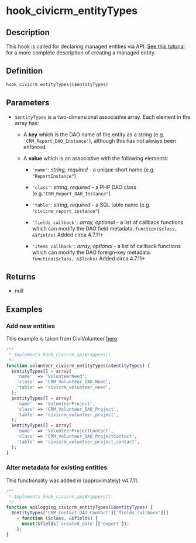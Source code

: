 # hook_civicrm_entityTypes

## Description

This hook is called for declaring managed entities via API. [See this tutorial](/extensions/civix.md#generate-entity) for a more complete description of creating a managed entity.

## Definition

```php
hook_civicrm_entityTypes(&$entityTypes)
```

## Parameters

* `$entityTypes` is a two-dimensional associative array. Each element in the array has:

    * A **key** which is the DAO name of the entity as a string (e.g. `'CRM_Report_DAO_Instance'`), although this has not always been enforced.

    * A **value** which is an associative with the following elements:

        * `'name'`: *string, required* - a unique short name (e.g. `"ReportInstance"`)

        * `'class'`: *string, required* - a PHP DAO class (e.g.`"CRM_Report_DAO_Instance"`)

        * `'table'`: *string, required* - a SQL table name (e.g. `"civicrm_report_instance"`)

        * `'fields_callback'`: *array, optional* - a list of callback functions which can modify the DAO field metadata. `function($class, &$fields)` Added circa 4.7.11+

        * `'items_callback'`: *array, optional* - a list of callback functions which can modify the DAO foreign-key metadata. `function($class, &$links)` Added circa 4.7.11+


## Returns

* null

## Examples

### Add new entities

This example is taken from CiviVolunteer [here](https://github.com/civicrm/org.civicrm.volunteer/blob/eafc2b0c3966a492a3080ac70abe06cbd960a00e/volunteer.php#L333).

```php
/**
 * Implements hook_civicrm_apiWrappers().
 */
function volunteer_civicrm_entityTypes(&$entityTypes) {
  $entityTypes[] = array(
    'name'  => 'VolunteerNeed',
    'class' => 'CRM_Volunteer_DAO_Need',
    'table' => 'civicrm_volunteer_need',
  );
  $entityTypes[] = array(
    'name'  => 'VolunteerProject',
    'class' => 'CRM_Volunteer_DAO_Project',
    'table' => 'civicrm_volunteer_project',
  );
  $entityTypes[] = array(
    'name'  => 'VolunteerProjectContact',
    'class' => 'CRM_Volunteer_DAO_ProjectContact',
    'table' => 'civicrm_volunteer_project_contact',
  );
}
```

### Alter metadata for existing entities

This functionality was added in (approximately) v4.7.11.

```php
/**
 * Implements hook_civicrm_apiWrappers().
 */
function apilogging_civicrm_entityTypes(&$entityTypes) {
  $entityTypes['CRM_Contact_DAO_Contact']['fields_callback'][]
    = function ($class, &$fields) {
      unset($fields['created_date']['export']);
    };
}
```
